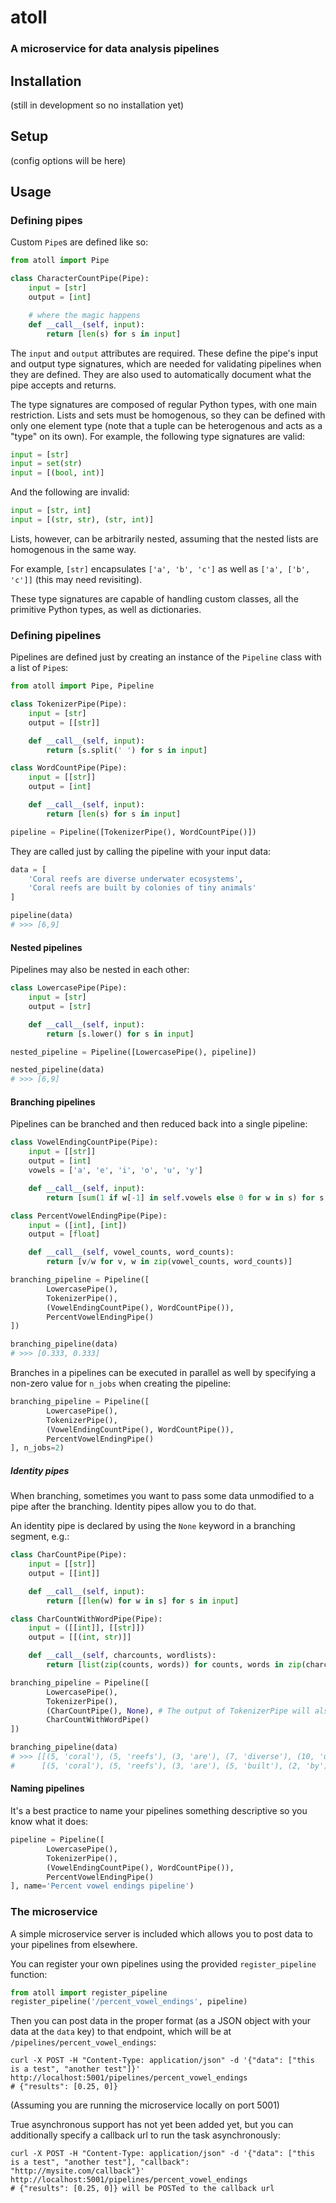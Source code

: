# atoll
### A microservice for data analysis pipelines

## Installation

(still in development so no installation yet)

## Setup

(config options will be here)

## Usage

### Defining pipes

Custom `Pipe`s are defined like so:

```python
from atoll import Pipe

class CharacterCountPipe(Pipe):
    input = [str]
    output = [int]

    # where the magic happens
    def __call__(self, input):
        return [len(s) for s in input]
```

The `input` and `output` attributes are required. These define the pipe's input and output type signatures, which are needed for validating pipelines when they are defined. They are also used to automatically document what the pipe accepts and returns.

The type signatures are composed of regular Python types, with one main restriction. Lists and sets must be homogenous, so they can be defined with only one element type (note that a tuple can be heterogenous and acts as a "type" on its own). For example, the following type signatures are valid:

```python
input = [str]
input = set(str)
input = [(bool, int)]
```

And the following are invalid:

```python
input = [str, int]
input = [(str, str), (str, int)]
```

Lists, however, can be arbitrarily nested, assuming that the nested lists are homogenous in the same way.

For example, `[str]` encapsulates `['a', 'b', 'c']` as well as `['a', ['b', 'c']]` (this may need revisiting).

These type signatures are capable of handling custom classes, all the primitive Python types, as well as dictionaries.

### Defining pipelines

Pipelines are defined just by creating an instance of the `Pipeline` class with a list of `Pipe`s:

```python
from atoll import Pipe, Pipeline

class TokenizerPipe(Pipe):
    input = [str]
    output = [[str]]

    def __call__(self, input):
        return [s.split(' ') for s in input]

class WordCountPipe(Pipe):
    input = [[str]]
    output = [int]

    def __call__(self, input):
        return [len(s) for s in input]

pipeline = Pipeline([TokenizerPipe(), WordCountPipe()])
```

They are called just by calling the pipeline with your input data:

```python
data = [
    'Coral reefs are diverse underwater ecosystems',
    'Coral reefs are built by colonies of tiny animals'
]

pipeline(data)
# >>> [6,9]
```

#### Nested pipelines

Pipelines may also be nested in each other:

```python
class LowercasePipe(Pipe):
    input = [str]
    output = [str]

    def __call__(self, input):
        return [s.lower() for s in input]

nested_pipeline = Pipeline([LowercasePipe(), pipeline])

nested_pipeline(data)
# >>> [6,9]
```

#### Branching pipelines

Pipelines can be branched and then reduced back into a single pipeline:

```python
class VowelEndingCountPipe(Pipe):
    input = [[str]]
    output = [int]
    vowels = ['a', 'e', 'i', 'o', 'u', 'y']

    def __call__(self, input):
        return [sum(1 if w[-1] in self.vowels else 0 for w in s) for s in input]

class PercentVowelEndingPipe(Pipe):
    input = ([int], [int])
    output = [float]

    def __call__(self, vowel_counts, word_counts):
        return [v/w for v, w in zip(vowel_counts, word_counts)]

branching_pipeline = Pipeline([
        LowercasePipe(),
        TokenizerPipe(),
        (VowelEndingCountPipe(), WordCountPipe()),
        PercentVowelEndingPipe()
])

branching_pipeline(data)
# >>> [0.333, 0.333]
```

Branches in a pipelines can be executed in parallel as well by specifying a non-zero value for `n_jobs` when creating the pipeline:

```python
branching_pipeline = Pipeline([
        LowercasePipe(),
        TokenizerPipe(),
        (VowelEndingCountPipe(), WordCountPipe()),
        PercentVowelEndingPipe()
], n_jobs=2)
```

##### Identity pipes

When branching, sometimes you want to pass some data unmodified to a pipe after the branching. Identity pipes allow you to do that.

An identity pipe is declared by using the `None` keyword in a branching segment, e.g.:

```python
class CharCountPipe(Pipe):
    input = [[str]]
    output = [[int]]

    def __call__(self, input):
        return [[len(w) for w in s] for s in input]

class CharCountWithWordPipe(Pipe):
    input = ([[int]], [[str]])
    output = [[(int, str)]]

    def __call__(self, charcounts, wordlists):
        return [list(zip(counts, words)) for counts, words in zip(charcounts, wordlists)]

branching_pipeline = Pipeline([
        LowercasePipe(),
        TokenizerPipe(),
        (CharCountPipe(), None), # The output of TokenizerPipe will also be passed to CharCountWithWordPipe
        CharCountWithWordPipe()
])

branching_pipeline(data)
# >>> [[(5, 'coral'), (5, 'reefs'), (3, 'are'), (7, 'diverse'), (10, 'underwater'), (10, 'ecosystems')],
#      [(5, 'coral'), (5, 'reefs'), (3, 'are'), (5, 'built'), (2, 'by'), (8, 'colonies'), (2, 'of'), (4, 'tiny'), (7, 'animals')]]
```

#### Naming pipelines

It's a best practice to name your pipelines something descriptive so you know what it does:

```python
pipeline = Pipeline([
        LowercasePipe(),
        TokenizerPipe(),
        (VowelEndingCountPipe(), WordCountPipe()),
        PercentVowelEndingPipe()
], name='Percent vowel endings pipeline')
```

### The microservice

A simple microservice server is included which allows you to post data to your pipelines from elsewhere.

You can register your own pipelines using the provided `register_pipeline` function:

```python
from atoll import register_pipeline
register_pipeline('/percent_vowel_endings', pipeline)
```

Then you can post data in the proper format (as a JSON object with your data at the `data` key) to that endpoint, which will be at `/pipelines/percent_vowel_endings`:

```
curl -X POST -H "Content-Type: application/json" -d '{"data": ["this is a test", "another test"]}' http://localhost:5001/pipelines/percent_vowel_endings
# {"results": [0.25, 0]}
```

(Assuming you are running the microservice locally on port 5001)

True asynchronous support has not yet been added yet, but you can additionally specify a callback url to run the task asynchronously:

```
curl -X POST -H "Content-Type: application/json" -d '{"data": ["this is a test", "another test"], "callback": "http://mysite.com/callback"}' http://localhost:5001/pipelines/percent_vowel_endings
# {"results": [0.25, 0]} will be POSTed to the callback url
```
